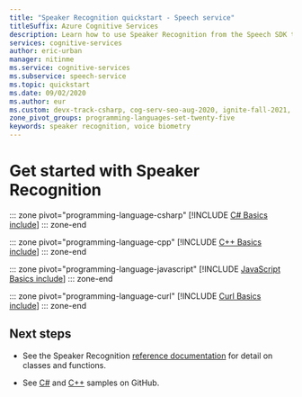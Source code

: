 ```yaml
---
title: "Speaker Recognition quickstart - Speech service"
titleSuffix: Azure Cognitive Services
description: Learn how to use Speaker Recognition from the Speech SDK to answer the question, "who is speaking". In this quickstart, you learn about common design patterns for working with both speaker verification and identification, which both use voice biometry to identify unique voices.
services: cognitive-services
author: eric-urban
manager: nitinme
ms.service: cognitive-services
ms.subservice: speech-service
ms.topic: quickstart
ms.date: 09/02/2020
ms.author: eur
ms.custom: devx-track-csharp, cog-serv-seo-aug-2020, ignite-fall-2021, mode-other
zone_pivot_groups: programming-languages-set-twenty-five
keywords: speaker recognition, voice biometry
---
```


# Get started with Speaker Recognition

::: zone pivot="programming-language-csharp"
[!INCLUDE [C# Basics include](includes/how-to/speaker-recognition-basics/speaker-recognition-basics-csharp.md)]
::: zone-end

::: zone pivot="programming-language-cpp"
[!INCLUDE [C++ Basics include](includes/how-to/speaker-recognition-basics/speaker-recognition-basics-cpp.md)]
::: zone-end

::: zone pivot="programming-language-javascript"
[!INCLUDE [JavaScript Basics include](includes/how-to/speaker-recognition-basics/speaker-recognition-basics-javascript.md)]
::: zone-end

::: zone pivot="programming-language-curl"
[!INCLUDE [Curl Basics include](includes/how-to/speaker-recognition-basics/speaker-recognition-basics-curl.md)]
::: zone-end

## Next steps

* See the Speaker Recognition [reference documentation](/rest/api/speakerrecognition/) for detail on classes and functions.

* See [C#](https://github.com/Azure-Samples/cognitive-services-speech-sdk/tree/master/quickstart/csharp/dotnet/speaker-recognition) and [C++](https://github.com/Azure-Samples/cognitive-services-speech-sdk/tree/master/quickstart/cpp/windows/speaker-recognition) samples on GitHub.
